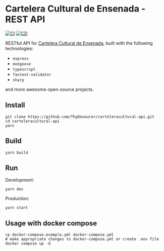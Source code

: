# Cartelera Cultural de Ensenada - REST API
[![CI](https://github.com/ThyDevourer/carteleracultural-api/actions/workflows/ci.yml/badge.svg)](https://github.com/ThyDevourer/carteleracultural-api/actions/workflows/ci.yml)
[![CD](https://github.com/ThyDevourer/carteleracultural-api/actions/workflows/cd.yml/badge.svg)](https://github.com/ThyDevourer/carteleracultural-api/actions/workflows/cd.yml)

RESTful API for [Cartelera Cultural de Ensenada](https://carteleraculturalens.com),
built with the following technologies:

- `express`
- `mongoose`
- `typescript`
- `fastest-validator`
- `sharp`

and more awesome open-source projects.

## Install

```
git clone https://github.com/ThyDevourer/carteleracultural-api.git
cd carteleracultural-api
yarn
```

## Build

```
yarn build
```

## Run

Development:

```
yarn dev
```

Production:

```
yarn start
```

## Usage with docker compose

```
cp docker-compose.example.yml docker-compose.yml
# make appropriate changes to docker-compose.yml or create .env file
docker compose up -d
```
